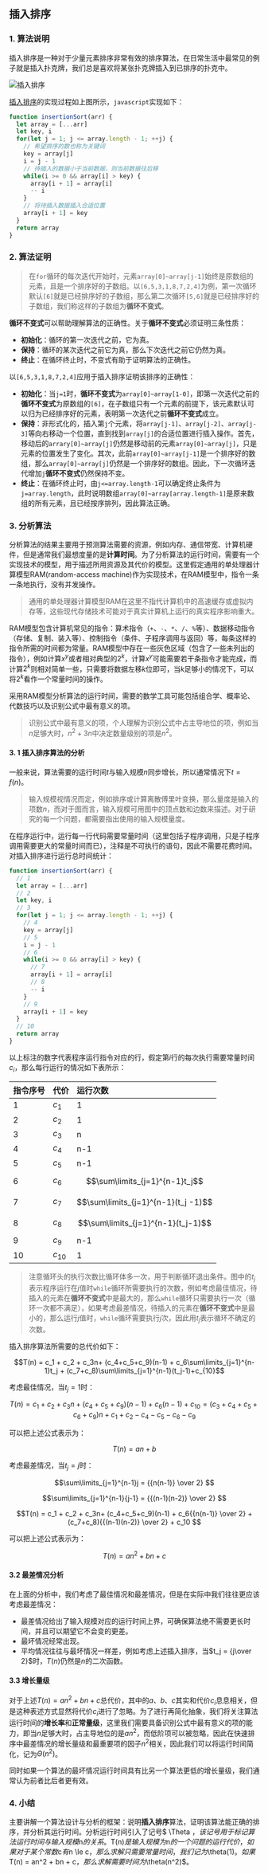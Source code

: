 
## 插入排序

### 1. 算法说明

插入排序是一种对于少量元素排序非常有效的排序算法，在日常生活中最常见的例子就是插入扑克牌，我们总是喜欢将某张扑克牌插入到已排序的扑克中。

![插入排序](https://raw.githubusercontent.com/ziyi2/algorithms-javascript/master/img/algorithms-base/insert-sort.gif)


[插入排序](https://github.com/ziyi2/algorithms-javascript/blob/master/src/algorithms-base/insertion-sort.js)的实现过程如上图所示，`javascript`实现如下：

``` javascript
function insertionSort(arr) {
  let array = [...arr] 
  let key, i
  for(let j = 1; j <= array.length - 1; ++j) {
    // 希望排序的数也称为关键词
    key = array[j]
    i = j - 1
    // 待插入的数据小于当前数据，则当前数据往后移
    while(i >= 0 && array[i] > key) {
      array[i + 1] = array[i]
      -- i
    }
    // 将待插入数据插入合适位置
    array[i + 1] = key
  }
  return array
}
```


### 2. 算法证明

> 在`for`循环的每次迭代开始时，元素`array[0]~array[j-1]`始终是原数组的元素，且是一个排序好的子数组。以`[6,5,3,1,8,7,2,4]`为例，第一次循环默认`[6]`就是已经排序好的子数组，那么第二次循环`[5,6]`就是已经排序好的子数组，我们称这样的子数组为**循环不变式**。

**循环不变式**可以帮助理解算法的正确性。关于**循环不变式**必须证明三条性质：

- **初始化**：循环的第一次迭代之前，它为真。
- **保持**：循环的某次迭代之前它为真，那么下次迭代之前它仍然为真。
- **终止**：在循环终止时，不变式有助于证明算法的正确性。

以`[6,5,3,1,8,7,2,4]`应用于插入排序证明该排序的正确性：

- **初始化**：当`j=1`时，**循环不变式**为`array[0]~array[1-0]`，即第一次迭代之前的**循环不变式**为原数组的`[6]`，在子数组只有一个元素的前提下，该元素默认可以归为已经排序好的元素，表明第一次迭代之前**循环不变式**成立。
- **保持**：非形式化的，插入第`j`个元素，将`array[j-1]`、`array[j-2]`、`array[j-3]`等向右移动一个位置，直到找到`array[j]`的合适位置进行插入操作。首先，移动后的`arrary[0]~array[j]`仍然是移动前的元素`array[0]~array[j]`，只是元素的位置发生了变化。其次，此前`array[0]~array[j-1]`是一个排序好的数组，那么`array[0]~array[j]`仍然是一个排序好的数组。因此，下一次循环迭代增加`j`**循环不变式**仍然保持不变。
- **终止**：在循环终止时，由`j<=array.length-1`可以确定终止条件为`j=array.length`，此时说明数组`array[0]~array[array.length-1]`是原来数组的所有元素，且已经按序排列，因此算法正确。


### 3. 分析算法

分析算法的结果主要用于预测算法需要的资源，例如内存、通信带宽、计算机硬件，但是通常我们最想度量的是**计算时间**。为了分析算法的运行时间，需要有一个实现技术的模型，用于描述所用资源及其代价的模型。这里假定通用的单处理器计算模型RAM(random-access machine)作为实现技术，在RAM模型中，指令一条一条地执行，没有并发操作。

> 通用的单处理器计算模型RAM在这里不指代计算机中的高速缓存或虚拟内存等，这些现代存储技术可能对于真实计算机上运行的真实程序影响重大。

RAM模型包含计算机常见的指令：算术指令（`+`、`-`、`*`、`/`、`%`等）、数据移动指令（存储、复制、装入等）、控制指令（条件、子程序调用与返回）等，每条这样的指令所需的时间都为常量。RAM模型中存在一些灰色区域（包含了一些未列出的指令），例如计算$x^y$或者相对典型的$2^k$，计算$x^y$可能需要若干条指令才能完成，而计算$2^k$则相对简单一些，只需要将数据左移$k$位即可，当$k$足够小的情况下，可以将$2^k$看作一个常量时间的操作。


采用RAM模型分析算法的运行时间，需要的数学工具可能包括组合学、概率论、代数技巧以及识别公式中最有意义的项。

> 识别公式中最有意义的项，个人理解为识别公式中占主导地位的项，例如当$n$足够大时，$n^2 + 3n$中决定数量级别的项是$n^2$。

#### 3. 1 插入排序算法的分析

一般来说，算法需要的运行时间$t$与输入规模$n$同步增长，所以通常情况下$t=f(n)$。

> 输入规模视情况而定，例如排序或计算离散傅里叶变换，那么量度是输入的项数$n$，而对于图而言，输入规模可用图中的顶点数和边数来描述。对于研究的每一个问题，都需要指出使用的输入规模量度。

在程序运行中，运行每一行代码需要常量时间（这里包括子程序调用，只是子程序调用需要更大的常量时间而已），注释是不可执行的语句，因此不需要花费时间。对插入排序进行运行总时间统计：

``` javascript
function insertionSort(arr) {
  // 1
  let array = [...arr] 
  // 2
  let key, i
  // 3
  for(let j = 1; j <= array.length - 1; ++j) {
    // 4
    key = array[j]
    // 5
    i = j - 1
    // 6
    while(i >= 0 && array[i] > key) {
      // 7
      array[i + 1] = array[i]
      // 8
      -- i
    }
    // 9
    array[i + 1] = key
  }
  // 10
  return array
}
```

以上标注的数字代表程序运行指令对应的行，假定第$i$行的每次执行需要常量时间$c_i$，那么每行运行的情况如下表所示：

| 指令序号     |     代价|   运行次数| 
| :-------- | :--------| :------ |
| 1 |   $c_1$ |  1 |
| 2 |   $c_2$ |  1|
| 3 |   $c_3$|  n |
| 4 |   $c_4$|  n-1 |
| 5 |   $c_5$|  n-1 |
| 6 |   $c_6$| $$\sum\limits_{j=1}^{n-1}t_j$$  |
| 7 |   $c_7$|  $$\sum\limits_{j=1}^{n-1}(t_j -1)$$|
| 8 |   $c_8$|  $$\sum\limits_{j=1}^{n-1}(t_j-1)$$|
| 9 |   $c_9$|  n-1 |
| 10 |   $c_{10}$|  1 |

> 注意循环头的执行次数比循环体多一次，用于判断循环退出条件。图中的$t_j$表示程序运行在$j$值时`while`循环所需要执行的次数，例如考虑最佳情况，待插入的元素在**循环不变式**中是最大的，那么`while`循环只需要执行一次（循环一次都不满足），如果考虑最差情况，待插入的元素在**循环不变式**中是最小的，那么运行$j$值时，`while`循环需要执行$j$次，因此用$t_j$表示循环不确定的次数。


插入排序算法所需要的总代价如下：

$$T(n) = c_1 + c_2 + c_3n+ (c_4+c_5+c_9)(n-1) + c_6\sum\limits_{j=1}^{n-1}t_j + (c_7+c_8)\sum\limits_{j=1}^{n-1}(t_j-1)+c_{10}$$


考虑最佳情况，当$t_j = 1$时：

$$T(n) = c_1 + c_2 + c_3n+ (c_4+c_5+c_9)(n-1) + c_6(n-1) +c_{10} =  (c_3+c_4+c_5+c_6+c_9) n+ c_1 + c_2 - c_4 - c_5 - c_6 - c_9$$ 

可以把上述公式表示为：

$$T(n) = an + b$$ 

考虑最差情况，当$t_j = j$时：

$$\sum\limits_{j=1}^{n-1}j =  {{n(n-1)} \over 2}  $$

$$\sum\limits_{j=1}^{n-1}{j-1} =  {{(n-1)(n-2)} \over 2}  $$


$$T(n) = c_1 + c_2 + c_3n+ (c_4+c_5+c_9)(n-1)  + c_6{{n(n-1)} \over 2}  + (c_7+c_8){{(n-1)(n-2)} \over 2} + c_10 $$ 

可以把上述公式表示为：

$$T(n) = an^2 + bn + c$$ 

#### 3.2 最差情况分析

在上面的分析中，我们考虑了最佳情况和最差情况，但是在实际中我们往往更应该考虑最差情况：

- 最差情况给出了输入规模对应的运行时间上界，可确保算法绝不需要更长时间，并且可以期望它不会变的更差。
- 最坏情况经常出现。
- 平均情况往往与最坏情况一样差，例如考虑上述插入排序，当$t_j = {j\over 2}$时，$T(n)$仍然是$n$的二次函数。

#### 3.3 增长量级

对于上述$T(n) = an^2 + bn + c$总代价，其中的$a、b、c$其实和代价$c_i$息息相关，但是这种表述方式显然将代价$c_i$进行了忽略。为了进行再简化抽象，我们将关注算法运行时间的**增长率**和**正常量级**，这里我们需要具备识别公式中最有意义的项的能力，即当$n$足够大时，占主导地位的是$an^2$，而低阶项可以被忽略，因此在快速排序中最差情况的增长量级和最重要项的因子$n^2$相关，因此我们可以将运行时间简化，记为$\Theta(n^2)$。

同时如果一个算法的最坏情况运行时间具有比另一个算法更低的增长量级，我们通常认为前者比后者更有效。

### 4. 小结

主要讲解一个算法设计与分析的框架：说明**插入排序**算法，证明该算法能正确的排序，并分析其运行时间。分析运行时间引入了记号$ \Theta $，该记号用于标记算法运行时间与输入规模$n$的关系。$T(n)$是输入规模为$n$的一个问题的运行代价，如果对于某个常数$c$有$n \le c$，那么求解只需要常量时间，我们记为$\theta(1)$。如果$T(n) = an^2 + bn + c$，那么求解需要时间为$\theta(n^2)$。


